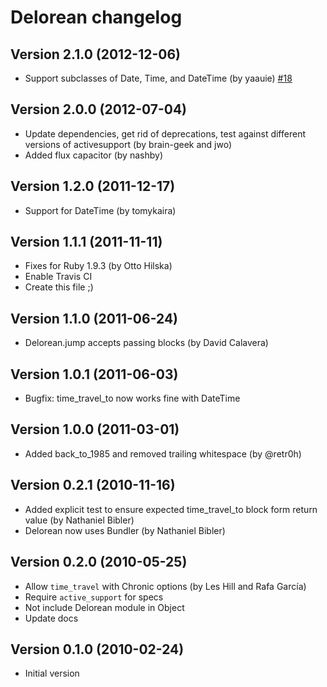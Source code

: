 # Delorean changelog

## Version 2.1.0 (2012-12-06)

* Support subclasses of Date, Time, and DateTime (by yaauie) [#18](https://github.com/bebanjo/delorean/pull/18) 

## Version 2.0.0 (2012-07-04)

* Update dependencies, get rid of deprecations, test against different versions of activesupport (by brain-geek and jwo)
* Added flux capacitor (by nashby)

## Version 1.2.0 (2011-12-17)

* Support for DateTime (by tomykaira)

## Version 1.1.1 (2011-11-11)

* Fixes for Ruby 1.9.3 (by Otto Hilska)
* Enable Travis CI
* Create this file ;)

## Version 1.1.0 (2011-06-24)

* Delorean.jump accepts passing blocks (by David Calavera)

## Version 1.0.1 (2011-06-03)

* Bugfix: time\_travel\_to now works fine with DateTime

## Version 1.0.0 (2011-03-01)

* Added back_to_1985 and removed trailing whitespace (by @retr0h)

## Version 0.2.1 (2010-11-16)

* Added explicit test to ensure expected time_travel_to block form return value (by Nathaniel Bibler)
* Delorean now uses Bundler (by Nathaniel Bibler)

## Version 0.2.0 (2010-05-25)

* Allow `time_travel` with Chronic options (by Les Hill and Rafa García)
* Require `active_support` for specs
* Not include Delorean module in Object
* Update docs

## Version 0.1.0 (2010-02-24)

* Initial version
